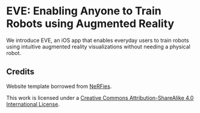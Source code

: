 # EVE: Enabling Anyone to Train Robots using Augmented Reality
We introduce EVE, an iOS app that enables everyday users to train robots using intuitive augmented reality visualizations without needing a physical robot.

## Credits
Website template borrowed from <a href="https://github.com/nerfies/nerfies.github.io">NeRFies</a>.

This work is licensed under a <a rel="license" href="http://creativecommons.org/licenses/by-sa/4.0/">Creative Commons Attribution-ShareAlike 4.0 International License</a>.